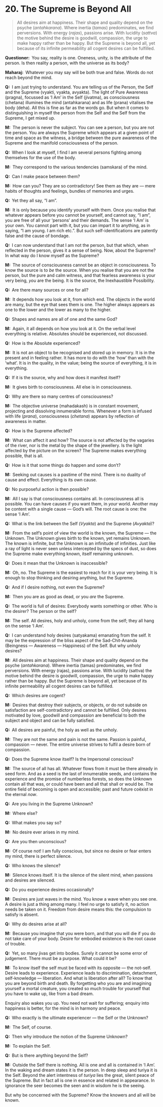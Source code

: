 # 20. The Supreme is Beyond All

>All desires aim at happiness. Their shape and quality depend on the psyche (*antahkarana*). Where inertia (*tamas*) predominates, we find perversions. With energy (*rajas*), passions arise. With lucidity (*sattva*) the motive behind the desire is goodwill, compassion, the urge to make happy rather than be happy. But the Supreme is beyond all, yet because of its infinite permeability all cogent desires can be fulfilled.

**Questioner:**&ensp;You say, reality is one. Oneness, unity, is the attribute of the person. Is then reality a person, with the universe as its body?

**Maharaj:**&ensp;Whatever you may say will be both true and false. Words do not reach beyond the mind.

**Q:**&ensp;I am just trying to understand. You are telling us of the Person, the Self and the Supreme (<span data-tippy-content="Person, the outer self.">vyakti</span>, <span data-tippy-content="Manifest matter, the evolved nature. Opposite is <em>avyakta</em>.">vyakta</span>, <span data-tippy-content="Unmanifest. Opposite is <em>vyakta</em>.">avyakta</span>). The light of Pure Awareness (<span data-tippy-content="Cognitive consciousness, pure awareness, higher consciousness.">pragna</span>), focussed as ‘I Am’ in the Self (<span data-tippy-content="[<em>Atman</em> + doërship is <em>jiva</em>.] The individual soul. According to <em>Vedanta</em>, <em>jiva</em> comes into being as a result of the false identification of the <em>atman</em> with body, senses and mind.">jivatma</span>), as consciousness (<span data-tippy-content="Consciousness, inner awakening.">chetana</span>) illumines the mind (<span data-tippy-content="The psyche, mind. Mind in a collective sense, including intelligence (<em>buddhi</em>), ego (<em>ahamkara</em>) and mind (<em>manas</em>).">antahkarana</span>) and as life (<span data-tippy-content="The breath of life, vital principle.">prana</span>) vitalises the body (<span data-tippy-content="Physical body.">deha</span>). All this is fine as far as the words go. But when it comes to distinguishing in myself the person from the Self and the Self from the Supreme, I get mixed up.

**M:**&ensp;The person is never the subject. You can see a person, but you are not the person. You are always the Supreme which appears at a given point of time and space as the witness, a bridge between the pure awareness of the Supreme and the manifold consciousness of the person.

**Q:**&ensp;When I look at myself, I find I am several persons fighting among themselves for the use of the body.

**M:**&ensp;They correspond to the various tendencies (<span data-tippy-content="“Imprints left on the subconscious by experiences in past lives or the present life and which determine and condition one’s desires and actions”. Mental impression, memory. Also called <em>vasana</em>, residual impression.">samskara</span>) of the mind.

**Q:**&ensp;Can I make peace between them?

**M:**&ensp;How can you? They are so contradictory! See them as they are — mere habits of thoughts and feelings, bundles of memories and urges.

**Q:**&ensp;Yet they all say, “I am”.

**M:**&ensp;It is only because you identify yourself with them. Once you realise that whatever appears before you cannot be yourself, and cannot say, “I am”, you are free of all your ‘persons’ and their demands. The sense ‘I Am’ is your own. You cannot part with it, but you can impart it to anything, as in saying, “I am young. I am rich etc.”. But such self-identifications are patently false and the cause of bondage.

**Q:**&ensp;I can now understand that I am not the person, but that which, when reflected in the person, gives it a sense of being. Now, about the Supreme? In what way do I know myself as the Supreme?

**M:**&ensp;The source of consciousness cannot be an object in consciousness. To know the source is to *be* the source. When you realise that you are not the person, but the pure and calm witness, and that fearless awareness is your very being, *you* are the being. It is the source, the Inexhaustible Possibility.

**Q:**&ensp;Are there many sources or one for all?

**M:**&ensp;It depends how you look at it, from which end. The objects in the world are many, but the eye that sees them is one. The higher always appears as one to the lower and the lower as many to the higher.

**Q:**&ensp;Shapes and names are all of one and the same God?

**M:**&ensp;Again, it all depends on how you look at it. On the verbal level everything is relative. Absolutes should be experienced, not discussed.

**Q:**&ensp;How is the Absolute experienced?

**M:**&ensp;It is not an object to be recognised and stored up in memory. It is in the present and in feeling rather. It has more to do with the ‘how’ than with the ‘what’. It is in the quality, in the value; being the source of everything, it is in everything.

**Q:**&ensp;If it is the source, why and how does it manifest itself?

**M:**&ensp;It gives birth to consciousness. All else is in consciousness.

**Q:**&ensp;Why are there so many centres of consciousness?

**M:**&ensp;The objective universe (<span data-tippy-content="The great expanse of existence, the universe of matter and energy.">mahadakash</span>) is in constant movement, projecting and dissolving innumerable forms. Whenever a form is infused with life (*prana*), consciousness (*chetana*) appears by reflection of awareness in matter.

**Q:**&ensp;How is the Supreme affected?

**M:**&ensp;What can affect it and how? The source is not affected by the vagaries of the river, nor is the metal by the shape of the jewellery. Is the light affected by the picture on the screen? The Supreme makes everything possible, that is all.

**Q:**&ensp;How is it that some things do happen and some don’t?

**M:**&ensp;Seeking out causes is a pastime of the mind. There is no duality of cause and effect. Everything is its own cause.

**Q:**&ensp;No purposeful action is then possible?

**M:**&ensp;All I say is that consciousness contains all. In consciousness all is possible. You can have causes if you want them, in *your* world. Another may be content with a single cause — God’s will. The root cause is one: the sense ‘I Am’.

**Q:**&ensp;What is the link between the Self (*Vyakta*) and the Supreme (*Avyakta*)?

**M:**&ensp;From the self’s point of view the world is the known, the Supreme — the Unknown. The Unknown gives birth to the known, yet remains Unknown. The known is infinite, but the Unknown is an infinitude of infinities. Just like a ray of light is never seen unless intercepted by the specs of dust, so does the Supreme make everything known, itself remaining unknown.

**Q:**&ensp;Does it mean that the Unknown is inaccessible?

**M:**&ensp;Oh, no. The Supreme is the easiest to reach for it is your very being. It is enough to stop thinking and desiring anything, but the Supreme.

**Q:**&ensp;And if I desire nothing, not even the Supreme?

**M:**&ensp;Then you are as good as dead, or you *are* the Supreme.

**Q:**&ensp;The world is full of desires: Everybody wants something or other. Who is the desirer? The person or the self?

**M:**&ensp;The self. All desires, holy and unholy, come from the self; they all hang on the sense ‘I Am’.

**Q:**&ensp;I can understand holy desires (<span data-tippy-content="He who longs for the sublime truth.">satyakama</span>) emanating from the self. It may be the expression of the bliss aspect of the <span data-tippy-content="The ultimate principle with the three attributes in absolute perfection (<em>sat</em>, being + <em>chit</em>, consciousness + <em>ananda</em>, bliss).">Sad-Chit-Ananda</span> (Beingness — Awareness — Happiness) of the Self. But why unholy desires?

**M:**&ensp;All desires aim at happiness. Their shape and quality depend on the psyche (*antahkarana*). Where inertia (<span data-tippy-content="Darkness, inertia, passivity. One of the three constituents (<em>gunas</em>) of the cosmic substance: <em>sattva</em>, <em>rajas</em> and <em>tamas</em>.">tamas</span>) predominates, we find perversions. With energy (<span data-tippy-content="Motivity, activity, energy. One of the three <em>gunas</em> or qualities of matter: <em>sattva</em>, <em>rajas</em> and <em>tamas</em>. In <em>yoga</em>, egoism.">rajas</span>), passions arise. With lucidity (<span data-tippy-content="Being, existence, true essence. In <em>yoga</em> the quality of purity or goodness.">sattva</span>) the motive behind the desire is goodwill, compassion, the urge to make happy rather than be happy. But the Supreme is beyond all, yet because of its infinite permeability all cogent desires can be fulfilled.

**Q:**&ensp;Which desires are cogent?

**M:**&ensp;Desires that destroy their subjects, or objects, or do not subside on satisfaction are self-contradictory and cannot be fulfilled. Only desires motivated by love, goodwill and compassion are beneficial to both the subject and object and can be fully satisfied.

**Q:**&ensp;All desires are painful, the holy as well as the unholy.

**M:**&ensp;They are not the same and pain is not the same. Passion is painful, compassion — never. The entire universe strives to fulfil a desire born of compassion.

**Q:**&ensp;Does the Supreme know itself? Is the Impersonal conscious?

**M:**&ensp;The source of all has all. Whatever flows from it must be there already in seed form. And as a seed is the last of innumerable seeds, and contains the experience and the promise of numberless forests, so does the Unknown contain all that was, or could have been and all that shall or would be. The entire field of becoming is open and accessible; past and future coëxist in the eternal *now*.

**Q:**&ensp;Are you living in the Supreme Unknown?

**M:**&ensp;Where else?

**Q:**&ensp;What makes you say so?

**M:**&ensp;No desire ever arises in my mind.

**Q:**&ensp;Are you then unconscious?

**M:**&ensp;Of course not! I am fully conscious, but since no desire or fear enters my mind, there is perfect silence.

**Q:**&ensp;Who knows the silence?

**M:**&ensp;Silence knows itself. It is the silence of the silent mind, when passions and desires are silenced.

**Q:**&ensp;Do you experience desires occasionally?

**M:**&ensp;Desires are just waves in the mind. You know a wave when you see one. A desire is just a thing among many. I feel no urge to satisfy it, no action needs be taken on it. Freedom from desire means this: the compulsion to satisfy is absent.

**Q:**&ensp;Why do desires arise at all?

**M:**&ensp;Because you imagine that you were born, and that you will die if you do not take care of your body. Desire for embodied existence is the root cause of trouble.

**Q:**&ensp;Yet, so many <span data-tippy-content="[<em>Atman</em> + doërship is <em>jiva</em>.] The individual soul. According to <em>Vedanta</em>, <em>jiva</em> comes into being as a result of the false identification of the <em>atman</em> with body, senses and mind.">jiva</span>s get into bodies. Surely it cannot be some error of judgement. There must be a purpose. What could it be?

**M:**&ensp;To know itself the self must be faced with its opposite — the not-self. Desire leads to experience. Experience leads to discrimination, detachment, self-knowledge — liberation. And what is liberation after all? To know that you are beyond birth and death. By forgetting who you are and imagining yourself a mortal creature, you created so much trouble for yourself that you have to wake up, like from a bad dream.

Enquiry also wakes you up. You need not wait for suffering; enquiry into happiness is better, for the mind is in harmony and peace.

**Q:**&ensp;Who exactly is the ultimate experiencer — the Self or the Unknown?

**M:**&ensp;The Self, of course.

**Q:**&ensp;Then why introduce the notion of the Supreme Unknown?

**M:**&ensp;To explain the Self.

**Q:**&ensp;But is there anything beyond the Self?

**M:**&ensp;Outside the Self there is nothing. All is one and all is contained in ‘I Am’. In the waking and dream states it is the person. In deep sleep and <span data-tippy-content="The superconscious state of <em>samadhi</em>, (<em>turiya</em>, fourth), the fourth state of soul in which it becomes one with <em>Brahman</em>, the highest awareness.">turiya</span> it is the Self. Beyond the alert intentness of *turiya* lies the great, silent peace of the Supreme. But in fact all is one in essence and related in appearance. In ignorance the seer becomes the seen and in wisdom he is the seeing.

But why be concerned with the Supreme? Know the knowers and all will be known. 

<script>
export default {
  props: ["slot-key"],
  mounted () {
    tippy("[data-tippy-content]", {allowHTML: true});
  }
}
</script>